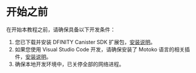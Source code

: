 # 开始之前

在开始本教程之前，请确保具备以下开发条件：

1. 您已下载并安装 DFINITY Canister SDK 扩展包，[安装说明](https://shimo.im/docs/wwWKGkjccXKqTDXq#anchor-0YGi)。
2. 如果您使用 Visual Studio Code 开发，请确保安装了 Motoko 语言的相关插件，[安装说明](https://shimo.im/docs/wwWKGkjccXKqTDXq#anchor-lT4D)。
3. 确保本地开发环境中，已关停全部的网络进程。

